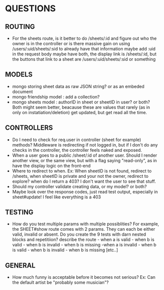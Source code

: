 QUESTIONS
=========

ROUTING
-------
- For the sheets route, is it better to do
  /sheets/:id and figure out who the owner is in the controller
  or is there massive gain on using
  /users/:uid/sheets/:sid to already have that information
  maybe add :uid in the request body
  maybe have both, the display link is /sheets/:id,
  but the buttons that link to a sheet are /users/:uid/sheets/:sid or something

MODELS
------
- mongo storing sheet data as raw JSON string? or as an embeded document
- mongo friendship model : add a collection?
- mongo sheets model : authorID in sheet or sheetID in user? or both?
  Both might seem better, beacause these are values that rarely (as in only on
  instatiation/deletion) get updated, but get read all the time.

CONTROLLERS
-----------
- Do I need to check for req.user in controller (sheet for example) methods?
  Middleware is redirecting if not logged in, but if I don't do any checks in
  the controller, the controller feels naked and exposed.
- When a user goes to a public /sheet/:id of another user. Should I render
  another view, or the same view, but with a flag saying "read-only", as in
  have the display logic on the front-end
- Where to redirect to when. Ex: When sheetID is not found, redirect to /sheets,
  when sheetID is private and your not the owner, redirect to explore?
  when do I return a 403? I don't want the user to see that stuff.
- Should my controller validate creating data, or my model? or both?
- Maybe look over the response codes, just read test output, especially in
  sheet#update! I feel like everything is a 403

TESTING
-------
- How do you test multiple params with multiple possiblities? For example, the
  SHEET#show route comes with 2 params. They can each be either valid, invalid
  or absent. Do you create the 9 tests with darn nested blocks and repetitiion?
    describe the route
      - when a is valid
        - when b is valid
        - when b is invalid
        - when b is missing
      -when a is invalid
        - when b is valid
        - when b is invalid
        - when b is missing
        [etc..]

GENERAL
-------
- How much funny is acceptable before it becomes not serious? Ex: Can the
  default artist be "probably some musician"?

